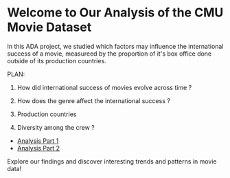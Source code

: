 <meta http-equiv='cache-control' content='no-cache'> 
<meta http-equiv='expires' content='0'> 
<meta http-equiv='pragma' content='no-cache'>

# Welcome to Our Analysis of the CMU Movie Dataset

In this ADA project, we studied which factors may influence the international success of a movie, measureed by the proportion of it's box office done outside of its production countries.

PLAN: 
1) How did international success of movies evolve across time ?

2) How does the genre affect the international success ? 

3) Production countries

4) Diversity among the crew ?




- [Analysis Part 1](network_region.md)
- [Analysis Part 2](notebook.md)

Explore our findings and discover interesting trends and patterns in movie data!
